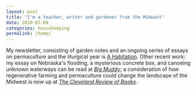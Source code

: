 ```yaml
---
layout: post
title: "I'm a teacher, writer and gardener from the Midwest"
date: 2020-07-09
categories: housekeeping
permalink: /home/
---
```


My newsletter, consisting of garden notes and an ongoing series of essays on permaculture and the liturgical year is [A Habitation](https://habitation.substack.com/). Other recent work: my essay on Nebraska's flooding, a mysterious concrete box, and canoeing unknown waterways can be read at [*Big Muddy*](https://bigmuddyjournal.com/2020/05/29/crossing-flatwater/); a consideration of how regenerative farming and permaculture could change the landscape of the Midwest is now up at [*The Cleveland Review of Books*](https://www.clereviewofbooks.com/home/2020/6/12/a-restored-miswestern-landscape-on-mark-shepards-restoration-agriculture). 
